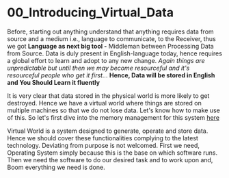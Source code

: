 # 00_Introducing_Virtual_Data
Before, starting out anything understand that anything requires data from source and a medium i.e., language to communicate, to the Receiver, thus we got **Language as next big tool -** Middleman between Processing Data from Source. Data is duly present in English-language today, hence requires a global effort to learn and adopt to any new change. *Again things are unpredictable but until then we may become resourceful and it's resourceful people who get it first..*. **Hence, Data will be stored in English and You Should Learn it fluently**

It is very clear that data stored in the physical world is more likely to get destroyed. Hence we have a virtual world where things are stored on multiple machines so that we do not lose data. Let's know how to make use of this. So let's first dive into the memory management for this system [here](Memory_Management_Guide.md)

Virtual World is a system designed to generate, operate and store data. Hence we should cover these functionalities complying to the latest technology. Deviating from purpose is not welcomed.
First we need, Operating System simply because this is the base on which software runs.
Then we need the software to do our desired task and to work upon and,
Boom everything we need is done.  

